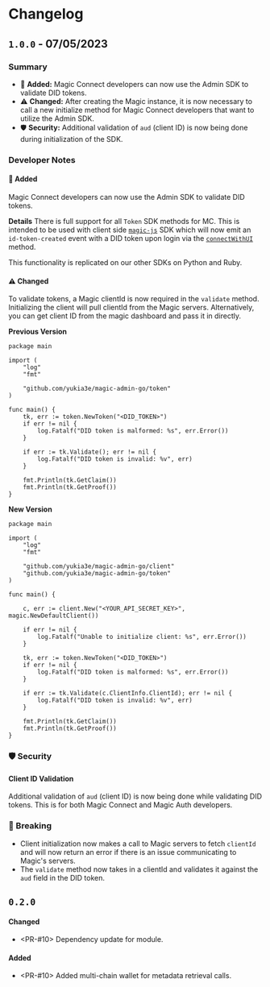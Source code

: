 # Changelog


## `1.0.0` - 07/05/2023

### Summary
- 🚀 **Added:** Magic Connect developers can now use the Admin SDK to validate DID tokens.
- ⚠️ **Changed:** After creating the Magic instance, it is now necessary to call a new initialize method for Magic Connect developers that want to utilize the Admin SDK.
- 🛡️ **Security:** Additional validation of `aud` (client ID) is now being done during initialization of the SDK.

### Developer Notes

#### 🚀 Added

Magic Connect developers can now use the Admin SDK to validate DID tokens.

**Details**
There is full support for all `Token` SDK methods for MC. This is intended to be used with client side [`magic-js`](#) SDK which will now emit an `id-token-created` event with a DID token upon login via the [`connectWithUI`](#) method.

This functionality is replicated on our other SDKs on Python and Ruby.

#### ⚠️ Changed

To validate tokens, a Magic clientId is now required in the `validate` method. 
Initializing the client will pull clientId from the Magic servers.
Alternatively, you can get client ID from the magic dashboard and pass it in directly.

**Previous Version**
```golang
package main

import (
    "log"
    "fmt"

    "github.com/yukia3e/magic-admin-go/token"
)

func main() {
	tk, err := token.NewToken("<DID_TOKEN>")
    if err != nil {
        log.Fatalf("DID token is malformed: %s", err.Error())
    }
    
    if err := tk.Validate(); err != nil {
        log.Fatalf("DID token is invalid: %v", err)
    }

    fmt.Println(tk.GetClaim())
    fmt.Println(tk.GetProof())
}
```

**New Version**
```golang
package main

import (
    "log"
    "fmt"

	"github.com/yukia3e/magic-admin-go/client"
    "github.com/yukia3e/magic-admin-go/token"
)

func main() {

	c, err := client.New("<YOUR_API_SECRET_KEY>", magic.NewDefaultClient())

	if err != nil {
		log.Fatalf("Unable to initialize client: %s", err.Error())
	}
	
	tk, err := token.NewToken("<DID_TOKEN>")
    if err != nil {
        log.Fatalf("DID token is malformed: %s", err.Error())
    }
    
    if err := tk.Validate(c.ClientInfo.ClientId); err != nil {
        log.Fatalf("DID token is invalid: %v", err)
    }

    fmt.Println(tk.GetClaim())
    fmt.Println(tk.GetProof())
}
```

### 🛡️ Security

#### Client ID Validation

Additional validation of `aud` (client ID) is now being done while validating DID tokens. This is for both Magic Connect and Magic Auth developers.


### 🚨 Breaking

* Client initialization now makes a call to Magic servers to fetch `clientId` and will now return an error if there is an issue communicating to Magic's servers. 
* The `validate` method now takes in a clientId and validates it against the `aud` field in the DID token.

## `0.2.0`

#### Changed

- <PR-#10>
    Dependency update for module.

#### Added

- <PR-#10>
    Added multi-chain wallet for metadata retrieval calls.
